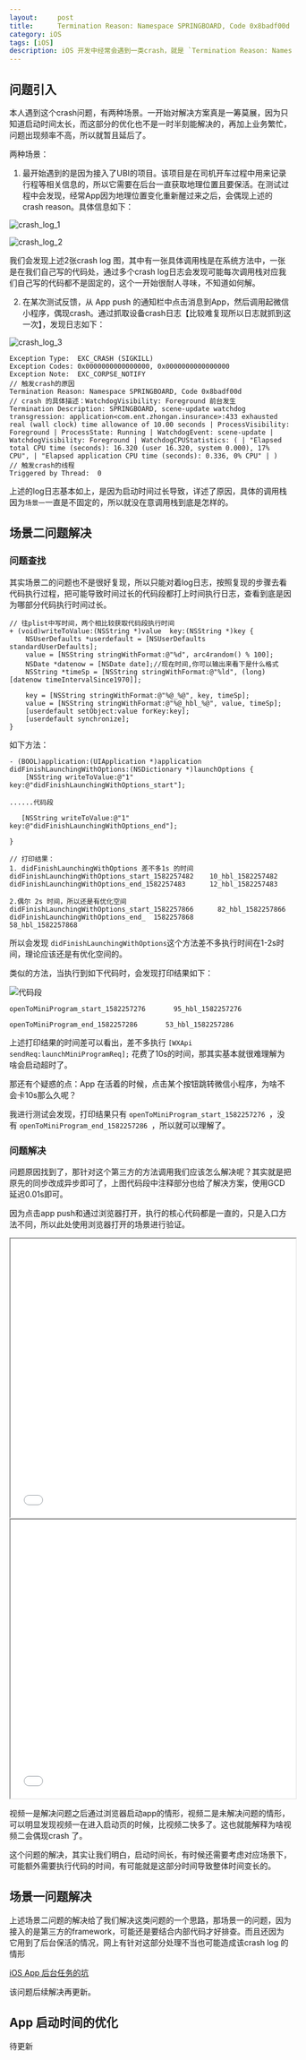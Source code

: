 ```yaml
---
layout:     post
title:      Termination Reason: Namespace SPRINGBOARD, Code 0x8badf00d crash 问题解决
category: iOS
tags: [iOS]
description: iOS 开发中经常会遇到一类crash，就是 `Termination Reason: Namespace SPRINGBOARD, Code 0x8badf00d`。网络各种查资料，得到的结果都表示因为启动超时或者主线程卡住被watch dog杀死了，也就是进程被系统杀了。
---
```


## 问题引入

本人遇到这个crash问题，有两种场景。一开始对解决方案真是一筹莫展，因为只知道启动时间太长，而这部分的优化也不是一时半刻能解决的，再加上业务繁忙，问题出现频率不高，所以就暂且延后了。

两种场景：

1. 最开始遇到的是因为接入了UBI的项目。该项目是在司机开车过程中用来记录行程等相关信息的，所以它需要在后台一直获取地理位置且要保活。在测试过程中会发现，经常App因为地理位置变化重新醒过来之后，会偶现上述的crash reason。具体信息如下：

![crash_log_1](/assets/images/crash_log_1.jpg)

![crash_log_2](/assets/images/crash_log_2.jpg)

我们会发现上述2张crash log 图，其中有一张具体调用栈是在系统方法中，一张是在我们自己写的代码处，通过多个crash log日志会发现可能每次调用栈对应我们自己写的代码都不是固定的，这个一开始很耐人寻味，不知道如何解。

2. 在某次测试反馈，从 App push 的通知栏中点击消息到App，然后调用起微信小程序，偶现crash。通过抓取设备crash日志【比较难复现所以日志就抓到这一次】，发现日志如下：

![crash_log_3](/assets/images/crash_log_3.jpg)

```
Exception Type:  EXC_CRASH (SIGKILL)
Exception Codes: 0x0000000000000000, 0x0000000000000000
Exception Note:  EXC_CORPSE_NOTIFY
// 触发crash的原因
Termination Reason: Namespace SPRINGBOARD, Code 0x8badf00d 
// crash 的具体描述：WatchdogVisibility: Foreground 前台发生
Termination Description: SPRINGBOARD, scene-update watchdog transgression: application<com.ent.zhongan.insurance>:433 exhausted real (wall clock) time allowance of 10.00 seconds | ProcessVisibility: Foreground | ProcessState: Running | WatchdogEvent: scene-update | WatchdogVisibility: Foreground | WatchdogCPUStatistics: ( | "Elapsed total CPU time (seconds): 16.320 (user 16.320, system 0.000), 17% CPU", | "Elapsed application CPU time (seconds): 0.336, 0% CPU" | )
// 触发crash的线程
Triggered by Thread:  0  

```

上述的log日志基本如上，是因为启动时间过长导致，详述了原因，具体的调用栈因为`场景一`一直是不固定的，所以就没在意调用栈到底是怎样的。


## 场景二问题解决


### 问题查找
其实场景二的问题也不是很好复现，所以只能对着log日志，按照复现的步骤去看代码执行过程，把可能导致时间过长的代码段都打上时间执行日志，查看到底是因为哪部分代码执行时间过长。

```
// 往plist中写时间，两个相比较获取代码段执行时间
+ (void)writeToValue:(NSString *)value  key:(NSString *)key {
    NSUserDefaults *userdefault = [NSUserDefaults standardUserDefaults];
    value = [NSString stringWithFormat:@"%d", arc4random() % 100];
    NSDate *datenow = [NSDate date];//现在时间,你可以输出来看下是什么格式
    NSString *timeSp = [NSString stringWithFormat:@"%ld", (long)[datenow timeIntervalSince1970]];

    key = [NSString stringWithFormat:@"%@_%@", key, timeSp];
    value = [NSString stringWithFormat:@"%@_hbl_%@", value, timeSp];
    [userdefault setObject:value forKey:key];
    [userdefault synchronize];
}
```

如下方法：

```
- (BOOL)application:(UIApplication *)application didFinishLaunchingWithOptions:(NSDictionary *)launchOptions {
	[NSString writeToValue:@"1" key:@"didFinishLaunchingWithOptions_start"];

......代码段
   
   [NSString writeToValue:@"1" key:@"didFinishLaunchingWithOptions_end"];

}

// 打印结果：
1. didFinishLaunchingWithOptions 差不多1s 的时间
didFinishLaunchingWithOptions_start_1582257482    10_hbl_1582257482
didFinishLaunchingWithOptions_end_1582257483      12_hbl_1582257483

2.偶尔 2s 时间，所以还是有优化空间
didFinishLaunchingWithOptions_start_1582257866      82_hbl_1582257866
didFinishLaunchingWithOptions_end_  1582257868        58_hbl_1582257868

```
所以会发现 `didFinishLaunchingWithOptions`这个方法差不多执行时间在1-2s时间，理论应该还是有优化空间的。


类似的方法，当执行到如下代码时，会发现打印结果如下：

![代码段](/assets/images/openToMiniProgram_code_segment.png)

```
openToMiniProgram_start_1582257276       95_hbl_1582257276
 
openToMiniProgram_end_1582257286       53_hbl_1582257286

```

上述打印结果的时间差可以看出，差不多执行 `[WXApi sendReq:launchMiniProgramReq];` 花费了10s的时间，那其实基本就很难理解为啥会启动超时了。

那还有个疑惑的点：App 在活着的时候，点击某个按钮跳转微信小程序，为啥不会卡10s那么久呢？

我进行测试会发现，打印结果只有 `openToMiniProgram_start_1582257276 `，没有 `openToMiniProgram_end_1582257286 `，所以就可以理解了。


### 问题解决

问题原因找到了，那针对这个第三方的方法调用我们应该怎么解决呢？其实就是把原先的同步改成异步即可了，上图代码段中注释部分也给了解决方案，使用GCD延迟0.01s即可。

因为点击app push和通过浏览器打开，执行的核心代码都是一直的，只是入口方法不同，所以此处使用浏览器打开的场景进行验证。 

<iframe height="498" width="510" src="/assets/images/timeout_after.mp4"></iframe>


<iframe height="498" width="510" src="/assets/images/timeout_before.mp4"></iframe>

视频一是解决问题之后通过浏览器启动app的情形，视频二是未解决问题的情形，可以明显发现视频一在进入启动页的时候，比视频二快多了。这也就能解释为啥视频二会偶现crash 了。


这个问题的解决，其实让我们明白，启动时间长，有时候还需要考虑对应场景下，可能额外需要执行代码的时间，有可能就是这部分时间导致整体时间变长的。

## 场景一问题解决

上述场景二问题的解决给了我们解决这类问题的一个思路，那场景一的问题，因为接入的是第三方的framework，可能还是要结合内部代码才好排查。而且还因为它用到了后台保活的情况，网上有针对这部分处理不当也可能造成该crash log 的情形 

[iOS App 后台任务的坑](http://www.cocoachina.com/articles/24864)

该问题后续解决再更新。

## App 启动时间的优化

待更新




